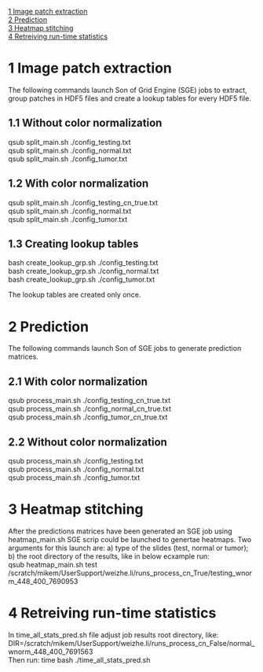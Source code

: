[1 Image patch extraction](#1-image-patch-extraction)   
[2 Prediction](#2-prediction)  
[3 Heatmap stitching](#3-heatmap-stitching)  
[4 Retreiving run-time statistics](#4-Retreiving-run-time-statistics)  

# 1 Image patch extraction
The following commands launch Son of Grid Engine (SGE) jobs to extract, group patches in HDF5 files and create a lookup tables for every HDF5 file. 
## 1.1 Without color normalization
qsub split_main.sh ./config_testing.txt  
qsub split_main.sh ./config_normal.txt  
qsub split_main.sh ./config_tumor.txt  

## 1.2 With color normalization
qsub split_main.sh ./config_testing_cn_true.txt  
qsub split_main.sh ./config_normal.txt  
qsub split_main.sh ./config_tumor.txt  

## 1.3 Creating lookup tables
bash create_lookup_grp.sh ./config_testing.txt  
bash create_lookup_grp.sh ./config_normal.txt  
bash create_lookup_grp.sh ./config_tumor.txt  

The lookup tables are created only once. 

# 2 Prediction
The following commands launch Son of SGE jobs to generate prediction matrices.
## 2.1 With color normalization
qsub process_main.sh ./config_testing_cn_true.txt  
qsub process_main.sh ./config_normal_cn_true.txt  
qsub process_main.sh ./config_tumor_cn_true.txt  

## 2.2 Without color normalization 
qsub process_main.sh ./config_testing.txt  
qsub process_main.sh ./config_normal.txt  
qsub process_main.sh ./config_tumor.txt  

# 3 Heatmap stitching
After the predictions matrices have been generated an SGE job using heatmap_main.sh SGE scrip could be launched to genertae heatmaps. Two arguments for this launch are: a) type of the slides (test, normal or tumor); b) the root directory of the results, like in below ecxample run:  
qsub heatmap_main.sh test /scratch/mikem/UserSupport/weizhe.li/runs_process_cn_True/testing_wnorm_448_400_7690953

# 4 Retreiving run-time statistics
In time_all_stats_pred.sh file adjust job results root directory, like:  
DIR=/scratch/mikem/UserSupport/weizhe.li/runs_process_cn_False/normal_wnorm_448_400_7691563  
Then run:
time bash ./time_all_stats_pred.sh  



